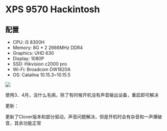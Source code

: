 # XPS 9570 Hackintosh

## 配置

- CPU: i5 8300H
- Memory: 8G * 2 2666MHz DDR4
- Graphics: UHD 630
- Display: 1080P
- SSD: Hikvision c2000 pro
- Wi-Fi: Broadcom DW1820A
- OS: Catalina 10.15.3~10.15.5

![](./screenshot/1.png)

使用3、4月，没什么毛病，除了有时候开机没有声音输出设备，重启即可解决

更新：

更新了Clover版本和部分驱动，声音问题解决，但是开机时会有杂音和一声爆破音，其余功能正常